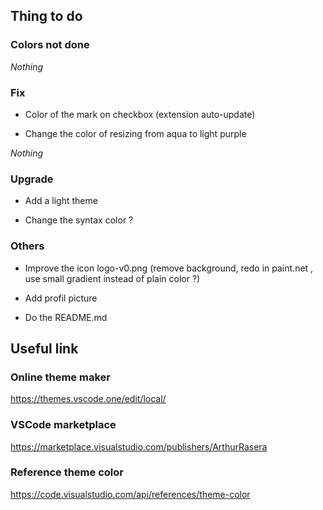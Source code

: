 ## Thing to do

### Colors not done

*Nothing*


### Fix

- Color of the mark on checkbox (extension auto-update)

- Change the color of resizing from aqua to light purple

*Nothing*

### Upgrade

- Add a light theme

- Change the syntax color ?


### Others

- Improve the icon logo-v0.png (remove background, redo in paint.net , use small gradient instead of plain color ?)

- Add profil picture

- Do the README.md


## Useful link

### Online theme maker
https://themes.vscode.one/edit/local/

### VSCode marketplace
https://marketplace.visualstudio.com/publishers/ArthurRasera

### Reference theme color
https://code.visualstudio.com/api/references/theme-color